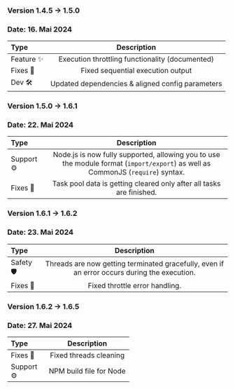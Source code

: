 ### Version 1.4.5 → 1.5.0

### Date: 16. Mai 2024

| Type          |                   Description                    | 
|:--------------|:------------------------------------------------:|
| Feature ✨     | Execution throttling functionality (documented)  |
| Fixes 🐞      |        Fixed sequential execution output         |
| Dev 🛠        | Updated dependencies & aligned config parameters |



### Version 1.5.0 → 1.6.1

### Date: 22. Mai 2024

| Type                                      |                                                           Description                                                           | 
|:------------------------------------------|:-------------------------------------------------------------------------------------------------------------------------------:|
| <div style="width: 71px">Support ⚙️</div> | Node.js is now fully supported, allowing you to use the module format (`import/export`) as well as CommonJS (`require`) syntax. |
| Fixes 🐞                                  |                              Task pool data is getting cleared only after all tasks are finished.                               |                                                


### Version 1.6.1 → 1.6.2

### Date: 23. Mai 2024

| Type                                      |                                         Description                                          | 
|:------------------------------------------|:--------------------------------------------------------------------------------------------:|
| <div style="width: 62px">Safety 🛡️</div> | Threads are now getting terminated gracefully, even if an error occurs during the execution. | 
| Fixes 🐞                                  |                                Fixed throttle error handling.                                |                                        




### Version 1.6.2 → 1.6.5

### Date: 27. Mai 2024

| Type                                      |       Description        | 
|:------------------------------------------|:------------------------:|
| Fixes 🐞                                  |  Fixed threads cleaning  |  
| <div style="width: 71px">Support ⚙️</div> | NPM build file for Node  |
                                                

